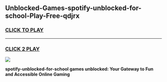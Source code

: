 
## Unblocked-Games-spotify-unblocked-for-school-Play-Free-qdjrx
<h3>
<a href="https://premium76.site?title=spotify-unblocked-for-school&ref=18A1">CLICK TO PLAY</a></h3>
<hr>

<h3>
<a href="https://premium76.site?title=spotify-unblocked-for-school&ref=18A1">CLICK 2 PLAY</a>
  
</h3>

<a href="https://premium76.site?title=spotify-unblocked-for-school&ref=18A1"><img src="https://clearcache.store/games.png"></a>


**spotify-unblocked-for-school games unblocked: Your Gateway to Fun and Accessible Online Gaming**
